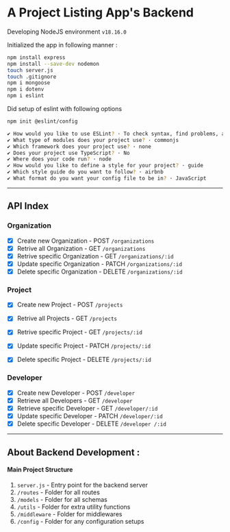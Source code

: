 # A Project Listing App's Backend

Developing NodeJS environment `v18.16.0`

Initialized the app in following manner : 

```bash
npm install express
npm install --save-dev nodemon
touch server.js
touch .gitignore
npm i mongoose
npm i dotenv
npm i eslint 
```

Did setup of eslint with following options 
```bash
npm init @eslint/config
```

```bash
✔ How would you like to use ESLint? · To check syntax, find problems, and enforce code style
✔ What type of modules does your project use? · commonjs
✔ Which framework does your project use? · none
✔ Does your project use TypeScript? · No 
✔ Where does your code run? · node
✔ How would you like to define a style for your project? · guide
✔ Which style guide do you want to follow? · airbnb
✔ What format do you want your config file to be in? · JavaScript
```

---

## API Index 

### Organization

- [x] Create new Organization - POST `/organizations`
- [x] Retrive all Organization - GET `/organizations`
- [x] Retrive specific Organization - GET `/organizations/:id`
- [x] Update specific Organization - PATCH `/organizations/:id`
- [x] Delete specific Organization - DELETE `/organizations/:id`

### Project

- [x] Create new Project - POST `/projects`
- [x] Retrive all Projects - GET `/projects`
- [x] Retrive specific Project - GET `/projects/:id`
- [x] Update specific Project - PATCH `/projects/:id`
- [x] Delete specific Project - DELETE `/projects/:id`


### Developer


- [x] Create new Developer - POST `/developer`
- [x] Retrieve all Developers - GET `/developer`
- [x] Retrieve specific Developer - GET `/developer/:id`
- [x] Update specific Developer - PATCH `/developer/:id`
- [x] Delete specific Developer - DELETE `/developer
/:id`

---

## About Backend Development :

#### Main Project Structure 

1. `server.js` - Entry point for the backend server
2. `/routes` - Folder for all routes
3. `/models` - Folder for all schemas 
4. `/utils` - Folder for extra utility functions
5. `/middleware` - Folder for middlewares
6. `/config` - Folder for any configuration setups